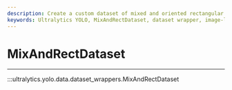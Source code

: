 ```yaml
---
description: Create a custom dataset of mixed and oriented rectangular objects with Ultralytics YOLO's MixAndRectDataset.
keywords: Ultralytics YOLO, MixAndRectDataset, dataset wrapper, image-level annotations, object-level annotations, rectangular object detection
---
```


# MixAndRectDataset
---
:::ultralytics.yolo.data.dataset_wrappers.MixAndRectDataset
<br><br>
